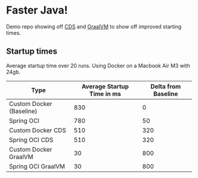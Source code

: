 # Faster Java!

Demo repo showing off [CDS](https://docs.spring.io/spring-framework/reference/integration/cds.html)
and [GraalVM](https://docs.spring.io/spring-boot/reference/packaging/native-image/index.html) to show off improved
starting times.

## Startup times

Average startup time over 20 runs. Using Docker on a Macbook Air M3 with 24gb.

| Type                     | Average Startup Time in ms | Delta from Baseline |
|--------------------------|----------------------------|---------------------|
| Custom Docker (Baseline) | 830                        | 0                   |
| Spring OCI               | 780                        | 50                  |
| Custom Docker CDS        | 510                        | 320                 |
| Spring OCI CDS           | 510                        | 320                 |
| Custom Docker GraalVM    | 30                         | 800                 |
| Spring OCI GraalVM       | 30                         | 800                 |
